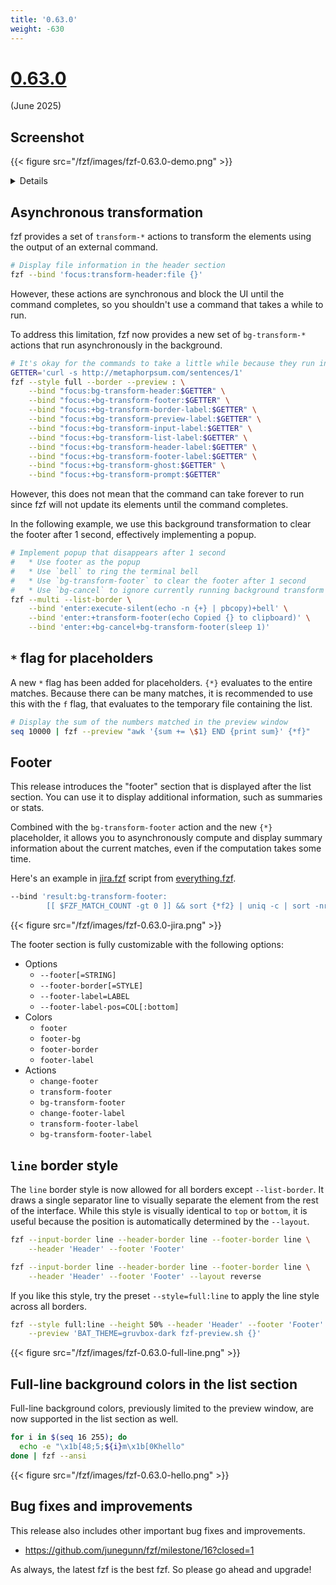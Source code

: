 ```yaml
---
title: '0.63.0'
weight: -630
---
```


# [0.63.0][0.63.0]

(June 2025)

[0.63.0]: https://github.com/junegunn/fzf/releases/tag/v0.63.0

## Screenshot

{{< figure src="/fzf/images/fzf-0.63.0-demo.png" >}}

<details>

```sh
git ls-files | fzf --style full --scheme path \
    --border --padding 1,2 \
    --ghost 'Type in your query' \
    --border-label ' Demo ' --input-label ' Input ' --header-label ' File Type ' \
    --footer-label ' MD5 Hash ' \
    --preview 'BAT_THEME=gruvbox-dark fzf-preview.sh {}' \
    --bind 'result:bg-transform-list-label:
        if [[ -z $FZF_QUERY ]]; then
          echo " $FZF_MATCH_COUNT items "
        else
          echo " $FZF_MATCH_COUNT matches for [$FZF_QUERY] "
        fi
        ' \
    --bind 'focus:bg-transform-preview-label:[[ -n {} ]] && printf " Previewing [%s] " {}' \
    --bind 'focus:+bg-transform-header:[[ -n {} ]] && file --brief {}' \
    --bind 'focus:+bg-transform-footer:if [[ -n {} ]]; then
              echo "MD5:    $(md5sum < {})"
              echo "SHA1:   $(sha1sum < {})"
              echo "SHA256: $(sha256sum < {})"
            fi' \
    --bind 'ctrl-r:change-list-label( Reloading the list )+reload(sleep 2; git ls-files)' \
    --color 'border:#aaaaaa,label:#cccccc' \
    --color 'preview-border:#9999cc,preview-label:#ccccff' \
    --color 'list-border:#669966,list-label:#99cc99' \
    --color 'input-border:#996666,input-label:#ffcccc' \
    --color 'header-border:#6699cc,header-label:#99ccff' \
    --color 'footer:#ccbbaa,footer-border:#cc9966,footer-label:#cc9966'
```

</details>

## Asynchronous transformation

fzf provides a set of `transform-*` actions to transform the elements using
the output of an external command.

```sh
# Display file information in the header section
fzf --bind 'focus:transform-header:file {}'
```

However, these actions are synchronous and block the UI until the command
completes, so you shouldn't use a command that takes a while to run.

To address this limitation, fzf now provides a new set of `bg-transform-*`
actions that run asynchronously in the background.

```sh
# It's okay for the commands to take a little while because they run in the background
GETTER='curl -s http://metaphorpsum.com/sentences/1'
fzf --style full --border --preview : \
    --bind "focus:bg-transform-header:$GETTER" \
    --bind "focus:+bg-transform-footer:$GETTER" \
    --bind "focus:+bg-transform-border-label:$GETTER" \
    --bind "focus:+bg-transform-preview-label:$GETTER" \
    --bind "focus:+bg-transform-input-label:$GETTER" \
    --bind "focus:+bg-transform-list-label:$GETTER" \
    --bind "focus:+bg-transform-header-label:$GETTER" \
    --bind "focus:+bg-transform-footer-label:$GETTER" \
    --bind "focus:+bg-transform-ghost:$GETTER" \
    --bind "focus:+bg-transform-prompt:$GETTER"
```

However, this does not mean that the command can take forever to run since fzf
will not update its elements until the command completes.

In the following example, we use this background transformation to clear the
footer after 1 second, effectively implementing a popup.

```sh
# Implement popup that disappears after 1 second
#   * Use footer as the popup
#   * Use `bell` to ring the terminal bell
#   * Use `bg-transform-footer` to clear the footer after 1 second
#   * Use `bg-cancel` to ignore currently running background transform actions
fzf --multi --list-border \
    --bind 'enter:execute-silent(echo -n {+} | pbcopy)+bell' \
    --bind 'enter:+transform-footer(echo Copied {} to clipboard)' \
    --bind 'enter:+bg-cancel+bg-transform-footer(sleep 1)'
```

## `*` flag for placeholders

A new `*` flag has been added for placeholders. `{*}` evaluates to the entire
matches. Because there can be many matches, it is recommended to use this with
the `f` flag, that evaluates to the temporary file containing the list.

```sh
# Display the sum of the numbers matched in the preview window
seq 10000 | fzf --preview "awk '{sum += \$1} END {print sum}' {*f}"
```

## Footer

This release introduces the "footer" section that is displayed after the list
section. You can use it to display additional information, such as summaries
or stats.

Combined with the `bg-transform-footer` action and the new `{*}` placeholder,
it allows you to asynchronously compute and display summary information about
the current matches, even if the computation takes some time.

Here's an example in [jira.fzf](https://github.com/junegunn/everything.fzf/blob/main/jira.fzf)
script from [everything.fzf](https://github.com/junegunn/everything.fzf).

```sh
--bind 'result:bg-transform-footer:
        [[ $FZF_MATCH_COUNT -gt 0 ]] && sort {*f2} | uniq -c | sort -nrk2'
```

{{< figure src="/fzf/images/fzf-0.63.0-jira.png" >}}

The footer section is fully customizable with the following options:

- Options
    - `--footer[=STRING]`
    - `--footer-border[=STYLE]`
    - `--footer-label=LABEL`
    - `--footer-label-pos=COL[:bottom]`
- Colors
    - `footer`
    - `footer-bg`
    - `footer-border`
    - `footer-label`
- Actions
    - `change-footer`
    - `transform-footer`
    - `bg-transform-footer`
    - `change-footer-label`
    - `transform-footer-label`
    - `bg-transform-footer-label`

## `line` border style

The `line` border style is now allowed for all borders except `--list-border`.
It draws a single separator line to visually separate the element from the
rest of the interface. While this style is visually identical to `top` or
`bottom`, it is useful because the position is automatically determined by the
`--layout`.

```sh
fzf --input-border line --header-border line --footer-border line \
    --header 'Header' --footer 'Footer'

fzf --input-border line --header-border line --footer-border line \
    --header 'Header' --footer 'Footer' --layout reverse
```

If you like this style, try the preset `--style=full:line` to apply the line
style across all borders.

```sh
fzf --style full:line --height 50% --header 'Header' --footer 'Footer' \
    --preview 'BAT_THEME=gruvbox-dark fzf-preview.sh {}'
```

{{< figure src="/fzf/images/fzf-0.63.0-full-line.png" >}}

## Full-line background colors in the list section

Full-line background colors, previously limited to the preview window, are now
supported in the list section as well.

```sh
for i in $(seq 16 255); do
  echo -e "\x1b[48;5;${i}m\x1b[0Khello"
done | fzf --ansi
```

{{< figure src="/fzf/images/fzf-0.63.0-hello.png" >}}

## Bug fixes and improvements

This release also includes other important bug fixes and improvements.

* https://github.com/junegunn/fzf/milestone/16?closed=1

As always, the latest fzf is the best fzf. So please go ahead and upgrade!
